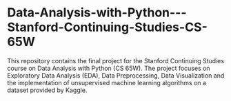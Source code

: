# Data-Analysis-with-Python---Stanford-Continuing-Studies-CS-65W
This repository contains the final project for the Stanford Continuing Studies course on Data Analysis with Python (CS 65W). The project focuses on Exploratory Data Analysis (EDA),  Data Preprocessing, Data Visualization and the implementation of unsupervised machine learning algorithms on a dataset provided by Kaggle.
